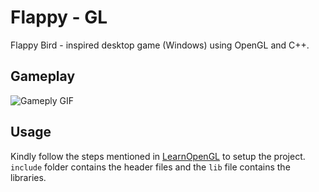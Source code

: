 # Flappy - GL

Flappy Bird - inspired desktop game (Windows) using OpenGL and C++.

## Gameplay
![Gameply GIF](./images/gp.gif)

## Usage
Kindly follow the steps mentioned in [LearnOpenGL](https://learnopengl.com/Getting-started/Creating-a-window) to setup the project. `include` folder contains the header files and the `lib` file contains the libraries.
